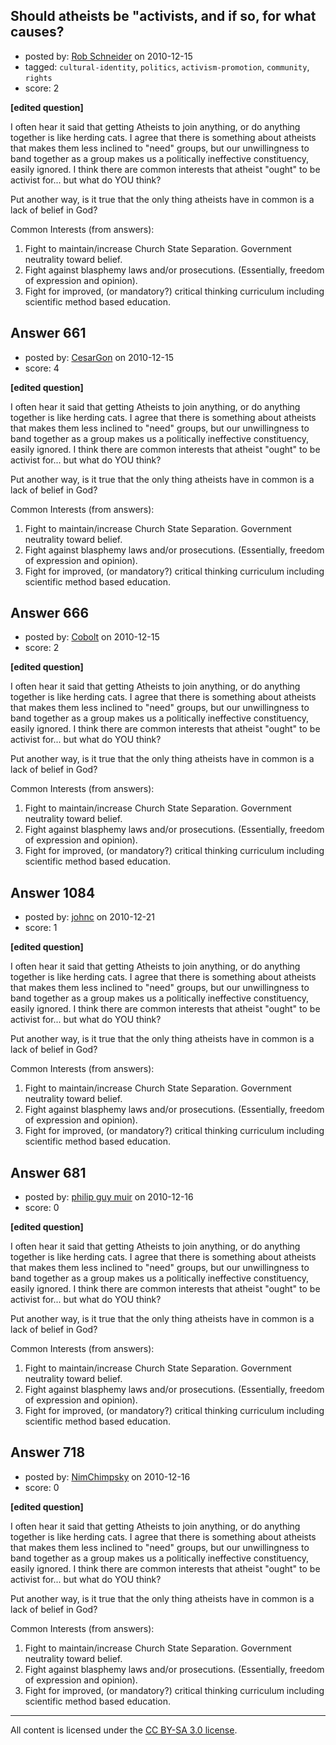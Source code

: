 ## Should atheists be "activists, and if so, for what causes?

- posted by: [Rob Schneider](https://stackexchange.com/users/-1/149-rob-schneider) on 2010-12-15
- tagged: `cultural-identity`, `politics`, `activism-promotion`, `community`, `rights`
- score: 2

**[edited question]**

I often hear it said that getting Atheists to join anything, or do anything together is like herding cats.  I agree that there is something about atheists that makes them less inclined to "need" groups, but our unwillingness to band together as a group makes us a politically ineffective constituency, easily ignored.  I think there are common interests that atheist "ought" to be activist for... but what do YOU think?

Put another way, is it true that the only thing atheists have in common is a lack of belief in God?  

Common Interests (from answers):<br>
1. Fight to maintain/increase Church State Separation.  Government neutrality toward belief.<br>
2. Fight against blasphemy laws and/or prosecutions. (Essentially, freedom of expression and opinion).<br>
3. Fight for improved, (or mandatory?) critical thinking curriculum including scientific method based education.<br>  


## Answer 661

- posted by: [CesarGon](https://stackexchange.com/users/-1/80-cesargon) on 2010-12-15
- score: 4

**[edited question]**

I often hear it said that getting Atheists to join anything, or do anything together is like herding cats.  I agree that there is something about atheists that makes them less inclined to "need" groups, but our unwillingness to band together as a group makes us a politically ineffective constituency, easily ignored.  I think there are common interests that atheist "ought" to be activist for... but what do YOU think?

Put another way, is it true that the only thing atheists have in common is a lack of belief in God?  

Common Interests (from answers):<br>
1. Fight to maintain/increase Church State Separation.  Government neutrality toward belief.<br>
2. Fight against blasphemy laws and/or prosecutions. (Essentially, freedom of expression and opinion).<br>
3. Fight for improved, (or mandatory?) critical thinking curriculum including scientific method based education.<br>  


## Answer 666

- posted by: [Cobolt](https://stackexchange.com/users/-1/253-cobolt) on 2010-12-15
- score: 2

**[edited question]**

I often hear it said that getting Atheists to join anything, or do anything together is like herding cats.  I agree that there is something about atheists that makes them less inclined to "need" groups, but our unwillingness to band together as a group makes us a politically ineffective constituency, easily ignored.  I think there are common interests that atheist "ought" to be activist for... but what do YOU think?

Put another way, is it true that the only thing atheists have in common is a lack of belief in God?  

Common Interests (from answers):<br>
1. Fight to maintain/increase Church State Separation.  Government neutrality toward belief.<br>
2. Fight against blasphemy laws and/or prosecutions. (Essentially, freedom of expression and opinion).<br>
3. Fight for improved, (or mandatory?) critical thinking curriculum including scientific method based education.<br>  


## Answer 1084

- posted by: [johnc](https://stackexchange.com/users/-1/295-johnc) on 2010-12-21
- score: 1

**[edited question]**

I often hear it said that getting Atheists to join anything, or do anything together is like herding cats.  I agree that there is something about atheists that makes them less inclined to "need" groups, but our unwillingness to band together as a group makes us a politically ineffective constituency, easily ignored.  I think there are common interests that atheist "ought" to be activist for... but what do YOU think?

Put another way, is it true that the only thing atheists have in common is a lack of belief in God?  

Common Interests (from answers):<br>
1. Fight to maintain/increase Church State Separation.  Government neutrality toward belief.<br>
2. Fight against blasphemy laws and/or prosecutions. (Essentially, freedom of expression and opinion).<br>
3. Fight for improved, (or mandatory?) critical thinking curriculum including scientific method based education.<br>  


## Answer 681

- posted by: [philip guy muir](https://stackexchange.com/users/-1/182-philip-guy-muir) on 2010-12-16
- score: 0

**[edited question]**

I often hear it said that getting Atheists to join anything, or do anything together is like herding cats.  I agree that there is something about atheists that makes them less inclined to "need" groups, but our unwillingness to band together as a group makes us a politically ineffective constituency, easily ignored.  I think there are common interests that atheist "ought" to be activist for... but what do YOU think?

Put another way, is it true that the only thing atheists have in common is a lack of belief in God?  

Common Interests (from answers):<br>
1. Fight to maintain/increase Church State Separation.  Government neutrality toward belief.<br>
2. Fight against blasphemy laws and/or prosecutions. (Essentially, freedom of expression and opinion).<br>
3. Fight for improved, (or mandatory?) critical thinking curriculum including scientific method based education.<br>  


## Answer 718

- posted by: [NimChimpsky](https://stackexchange.com/users/-1/147-nimchimpsky) on 2010-12-16
- score: 0

**[edited question]**

I often hear it said that getting Atheists to join anything, or do anything together is like herding cats.  I agree that there is something about atheists that makes them less inclined to "need" groups, but our unwillingness to band together as a group makes us a politically ineffective constituency, easily ignored.  I think there are common interests that atheist "ought" to be activist for... but what do YOU think?

Put another way, is it true that the only thing atheists have in common is a lack of belief in God?  

Common Interests (from answers):<br>
1. Fight to maintain/increase Church State Separation.  Government neutrality toward belief.<br>
2. Fight against blasphemy laws and/or prosecutions. (Essentially, freedom of expression and opinion).<br>
3. Fight for improved, (or mandatory?) critical thinking curriculum including scientific method based education.<br>  



---

All content is licensed under the [CC BY-SA 3.0 license](https://creativecommons.org/licenses/by-sa/3.0/).
